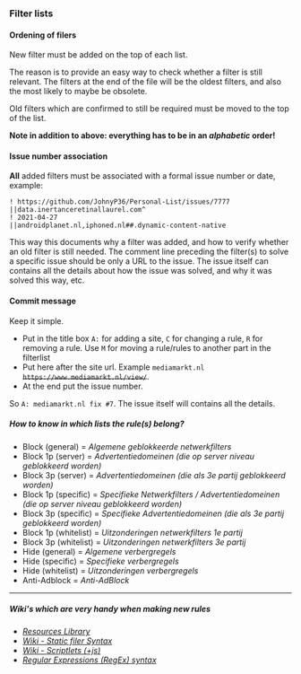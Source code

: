 ### Filter lists

#### Ordening of filers 

New filter must be added on the top of each list. 

The reason is to provide an easy way to check whether a filter is still relevant. The filters at the end of the file will be the oldest filters, and also the most likely to maybe be obsolete. 

Old filters which are confirmed to still be required must be moved to the top of the list. 

**Note in addition to above: everything has to be in an *alphabetic* order!**

#### Issue number association 

**All** added filters must be associated with a formal issue number or date, example:

```
! https://github.com/JohnyP36/Personal-List/issues/7777 
||data.inertanceretinallaurel.com^  
! 2021-04-27  
||androidplanet.nl,iphoned.nl##.dynamic-content-native
```

This way this documents why a filter was added, and how to verify whether an old filter is still needed. The comment line preceding the filter(s) to solve a specific issue should be only a URL to the issue. The issue itself can contains all the details about how the issue was solved, and why it was solved this way, etc.

#### Commit message

Keep it simple. 
 - Put in the title box `A:` for adding a site, `C` for changing a rule, `R` for removing a rule. Use `M` for moving a rule/rules to another part in the filterlist
 - Put here after the site url. Example `mediamarkt.nl` ~~`https://www.mediamarkt.nl/view/`~~. 
 - At the end put the issue number. 

So `A: mediamarkt.nl fix #7`. The issue itself will contains all the details.

##### How to know in which lists the rule(s) belong? 

- Block (general)      = *Algemene geblokkeerde netwerkfilters*
- Block 1p (server)    = *Advertentiedomeinen (die op server niveau geblokkeerd worden)*
- Block 3p (server)    = *Advertentiedomeinen (die als 3e partij geblokkeerd worden)*
- Block 1p (specific)  = *Specifieke Netwerkfilters / Advertentiedomeinen (die op server niveau geblokkeerd worden)*
- Block 3p (specific)  = *Specifieke Advertentiedomeinen (die als 3e partij geblokkeerd worden)*
- Block 1p (whitelist) = *Uitzonderingen netwerkfilters 1e partij*
- Block 3p (whitelist) = *Uitzonderingen netwerkfilters 3e partij*
- Hide (general)       = *Algemene verbergregels*
- Hide (specific)      = *Specifieke verbergregels*
- Hide (whitelist)     = *Uitzonderingen verbergregels*
- Anti-Adblock         = *Anti-AdBlock*
---
##### Wiki's which are very handy when making new rules
- *[Resources Library](https://github.com/BPower0036/AdBlockFilters/issues/3)* 
- *[Wiki - Static filer Syntax](https://github.com/gorhill/uBlock/wiki/Static-filter-syntax#scriptinject)* 
- *[Wiki - Scriptlets (+js)](https://github.com/gorhill/uBlock/wiki/Resources-Library#defuser-scriptlets)*
- *[Regular Expressions (RegEx) syntax](https://developer.mozilla.org/en-US/docs/Web/JavaScript/Guide/Regular_Expressions/Cheatsheet)*

